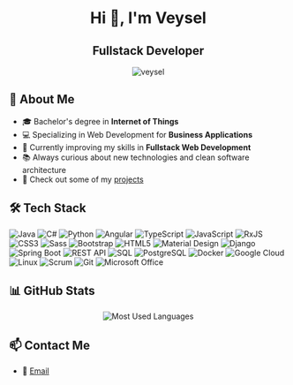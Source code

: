 <h1 align="center">Hi 👋, I'm Veysel</h1>
<h2 align="center">Fullstack Developer</h2>

<p align="center">
  <img src="https://komarev.com/ghpvc/?username=veyseldev&label=Profile%20views&color=0e75b6&style=flat" alt="veysel" />
</p>

## 🚀 About Me

- 🎓 Bachelor's degree in **Internet of Things**
- 💻 Specializing in Web Development for **Business Applications**
- 🌱 Currently improving my skills in **Fullstack Web Development**
- 📚 Always curious about new technologies and clean software architecture
- 🔗 Check out some of my [projects](https://veysel-karaali.com/#projects)

## 🛠️ Tech Stack

![Java](https://img.shields.io/badge/Java-ED8B00?style=for-the-badge&logo=java&logoColor=white)
![C#](https://img.shields.io/badge/C%23-239120?style=for-the-badge&logo=c-sharp&logoColor=white)
![Python](https://img.shields.io/badge/Python-3776AB?style=for-the-badge&logo=python&logoColor=white)
![Angular](https://img.shields.io/badge/Angular-DD0031?style=for-the-badge&logo=angular&logoColor=white)
![TypeScript](https://img.shields.io/badge/TypeScript-3178C6?style=for-the-badge&logo=typescript&logoColor=white)
![JavaScript](https://img.shields.io/badge/JavaScript-F7DF1E?style=for-the-badge&logo=javascript&logoColor=black)
![RxJS](https://img.shields.io/badge/RxJS-B7178C?style=for-the-badge&logo=reactivex&logoColor=white)
![CSS3](https://img.shields.io/badge/CSS3-1572B6?style=for-the-badge&logo=css3&logoColor=white)
![Sass](https://img.shields.io/badge/Sass-CC6699?style=for-the-badge&logo=sass&logoColor=white)
![Bootstrap](https://img.shields.io/badge/Bootstrap-7952B3?style=for-the-badge&logo=bootstrap&logoColor=white)
![HTML5](https://img.shields.io/badge/HTML5-E34F26?style=for-the-badge&logo=html5&logoColor=white)
![Material Design](https://img.shields.io/badge/Material_Design-757575?style=for-the-badge&logo=materialdesign&logoColor=white)
![Django](https://img.shields.io/badge/Django-092E20?style=for-the-badge&logo=django&logoColor=white)
![Spring Boot](https://img.shields.io/badge/Spring_Boot-6DB33F?style=for-the-badge&logo=spring-boot&logoColor=white)
![REST API](https://img.shields.io/badge/REST%20API-FF6F00?style=for-the-badge&logo=api&logoColor=white)
![SQL](https://img.shields.io/badge/SQL-4479A1?style=for-the-badge&logo=&logoColor=white)
![PostgreSQL](https://img.shields.io/badge/PostgreSQL-336791?style=for-the-badge&logo=postgresql&logoColor=white)
![Docker](https://img.shields.io/badge/Docker-2496ED?style=for-the-badge&logo=docker&logoColor=white)
![Google Cloud](https://img.shields.io/badge/Google%20Cloud-4285F4?style=for-the-badge&logo=google-cloud&logoColor=white)
![Linux](https://img.shields.io/badge/Linux-FCC624?style=for-the-badge&logo=linux&logoColor=black)
![Scrum](https://img.shields.io/badge/Scrum-000000?style=for-the-badge&logo=scrumalliance&logoColor=white)
![Git](https://img.shields.io/badge/Git-F05032?style=for-the-badge&logo=git&logoColor=white)
![Microsoft Office](https://img.shields.io/badge/Microsoft_Office-D83B01?style=for-the-badge&logo=microsoftoffice&logoColor=white)

## 📊 GitHub Stats

<p align="center">
  <img src="https://github-readme-stats.vercel.app/api/top-langs/?username=veyseldev&layout=compact&theme=dark&locale=en" alt="Most Used Languages" />
</p>

<!-- 
<p align="center">
  <img src="https://github-readme-stats.vercel.app/api?username=veyseldev&show_icons=true&theme=dark&locale=en" alt="GitHub Stats" />
</p>

<p align="center">
  <img src="https://github-readme-streak-stats.herokuapp.com/?user=veyseldev&theme=dark&locale=en" alt="GitHub Streak" />
</p>
-->

## 📫 Contact Me

- 📧 [Email](mailto:mail@veysel-karaali.com)
<!-- - 💼 [LinkedIn](https://www.linkedin.com/in/veysel-karaali-9a980934a/) -->
